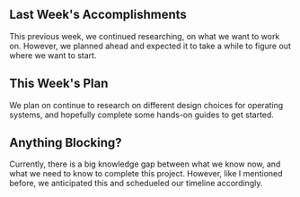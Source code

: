 ## Last Week's Accomplishments

This previous week, we continued researching, on what we want to work on. 
However, we planned ahead and expected it to take a while to figure out 
where we want to start.

## This Week's Plan

We plan on continue to research on different design choices for operating 
systems, and hopefully complete some hands-on guides to get started.

## Anything Blocking?

Currently, there is a big knowledge gap between what we know now, and what 
we need to know to complete this project. However, like I mentioned before, 
we anticipated this and schedueled our timeline accordingly.
